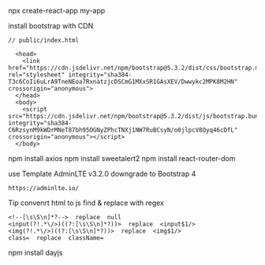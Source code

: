 npx create-react-app my-app

install bootstrap with CDN

```
// public/index.html

  <head>
    <link href="https://cdn.jsdelivr.net/npm/bootstrap@5.3.2/dist/css/bootstrap.min.css" rel="stylesheet" integrity="sha384-T3c6CoIi6uLrA9TneNEoa7RxnatzjcDSCmG1MXxSR1GAsXEV/Dwwykc2MPK8M2HN" crossorigin="anonymous">
  </head>
  <body>
    <script src="https://cdn.jsdelivr.net/npm/bootstrap@5.3.2/dist/js/bootstrap.bundle.min.js" integrity="sha384-C6RzsynM9kWDrMNeT87bh95OGNyZPhcTNXj1NW7RuBCsyN/o0jlpcV8Qyq46cDfL" crossorigin="anonymous"></script>
  </body>
```

npm install axios
npm install sweetalert2
npm install react-router-dom

use Template AdminLTE v3.2.0
downgrade to Bootstrap 4

```
https://adminlte.io/
```

Tip convenrt html to js
find & replace with regex

```
<!--[\s\S\n]*?-->  replace  null
<input(?!.*\/>)((?:[\s\S\n]*?))>  replace  <input$1/>
<img(?!.*\/>)((?:[\s\S\n]*?))>  replace  <img$1/>
class=  replace  className=
```

npm install dayjs
